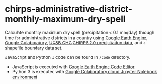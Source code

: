 # chirps-administrative-district-monthly-maximum-dry-spell

Calculate monthly maximum dry spell (precipitation < 0.1 mm/day) through time for administrative districts in a country using [Google Earth Engine](https://earthengine.google.com/), [Google Colaboratory](https://colab.research.google.com/notebooks/welcome.ipynb), [UCSB CHC](https://chc.ucsb.edu/) [CHIRPS 2.0 precipitation data](https://developers.google.com/earth-engine/datasets/catalog/UCSB-CHG_CHIRPS_DAILY), and a shapefile boundary data set. 

JavaScript and Python 3 code can be found in `/code` directory. 
* JavaScript is executed with [Google Earth Engine Code Editor](https://developers.google.com/earth-engine/playground)
* Python 3 is executed with [Google Colaboratory cloud Jupyter Notebook environment](https://research.google.com/colaboratory/faq.html)

